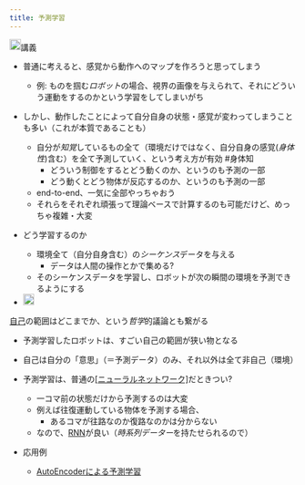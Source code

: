 ```yaml
---
title: 予測学習
---
```


<img src='https://scrapbox.io/api/pages/blu3mo-public/情報科学の達人/icon' alt='情報科学の達人.icon' height="19.5"/>講義

* 普通に考えると、感覚から動作へのマップを作ろうと思ってしまう
  
  * 例: ものを掴む*ロボット*の場合、視界の画像を与えられて、それにどういう運動をするのかという学習をしてしまいがち
* しかし、動作したことによって自分自身の状態・感覚が変わってしまうことも多い（これが本質であることも）
  
  * 自分が*知覚*しているもの全て（環境だけではなく、自分自身の感覚(*身体性*)含む）を全て予測していく、という考え方が有効 #身体知
    * どういう制御をするとどう動くのか、というのも予測の一部
    * どう動くとどう物体が反応するのか、というのも予測の一部
  * end-to-end、一気に全部やっちゃおう
  * それらをそれぞれ頑張って理論ベースで計算するのも可能だけど、めっちゃ複雑・大変
* どう学習するのか
  
  * 環境全て（自分自身含む）の*シーケンス*データを与える
    * データは人間の操作とかで集める?
  * そのシーケンスデータを学習し、ロボットが次の瞬間の環境を予測できるようにする
* <img src='https://scrapbox.io/api/pages/blu3mo-public/blu3mo/icon' alt='blu3mo.icon' height="19.5"/>
[自己](%E8%87%AA%E5%B7%B1.md)の範囲はどこまでか、という*哲学*的議論とも繋がる
  
  * 予測学習したロボットは、すごい自己の範囲が狭い物となる
  * 自己は自分の「意思」（＝予測データ）のみ、それ以外は全て非自己（環境）
* 予測学習は、普通の[\[ニューラルネットワーク\]]([[FNN]])だときつい?
  
  * 一コマ前の状態だけから予測するのは大変
  * 例えば往復運動している物体を予測する場合、
    * あるコマが往路なのか復路なのかは分からない
  * なので、[RNN](RNN.md)が良い（*時系列データー*を持たせられるので）
* 応用例
  
  * [AutoEncoderによる予測学習](AutoEncoder%E3%81%AB%E3%82%88%E3%82%8B%E4%BA%88%E6%B8%AC%E5%AD%A6%E7%BF%92.md)
